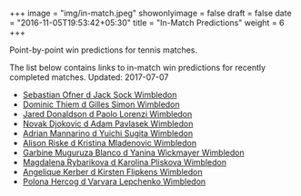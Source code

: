 +++
image = "img/in-match.jpeg"
showonlyimage = false
draft = false
date = "2016-11-05T19:53:42+05:30"
title = "In-Match Predictions"
weight = 6
+++

Point-by-point win predictions for tennis matches.

<!--more-->


The list below contains links to in-match win predictions for recently completed matches. Updated: 2017-07-07

<ul>
<li><a href="/match1/">Sebastian Ofner d Jack Sock Wimbledon</a></li>
<li><a href="/match2/">Dominic Thiem d Gilles Simon Wimbledon</a></li>
<li><a href="/match3/">Jared Donaldson d Paolo Lorenzi Wimbledon</a></li>
<li><a href="/match4/">Novak Djokovic d Adam Pavlasek Wimbledon</a></li>
<li><a href="/match5/">Adrian Mannarino d Yuichi Sugita Wimbledon</a></li>
<li><a href="/match6/">Alison Riske d Kristina Mladenovic Wimbledon</a></li>
<li><a href="/match7/">Garbine Muguruza Blanco d Yanina Wickmayer Wimbledon</a></li>
<li><a href="/match8/">Magdalena Rybarikova d Karolina Pliskova Wimbledon</a></li>
<li><a href="/match9/">Angelique Kerber d Kirsten Flipkens Wimbledon</a></li>
<li><a href="/match10/">Polona Hercog d Varvara Lepchenko Wimbledon</a></li>
</ul>
